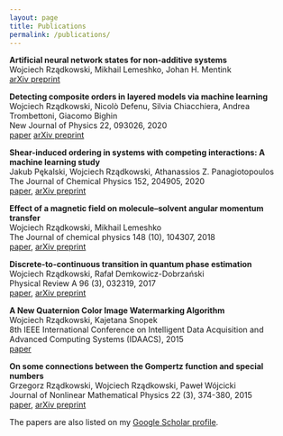```yaml
---
layout: page
title: Publications
permalink: /publications/
---
```

**Artificial neural network states for non-additive systems**  
Wojciech Rządkowski, Mikhail Lemeshko, Johan H. Mentink  
[arXiv preprint](https://arxiv.org/abs/2105.15193)

**Detecting composite orders in layered models via machine learning**  
Wojciech Rządkowski, Nicolò Defenu, Silvia Chiacchiera, Andrea Trombettoni, Giacomo Bighin  
New Journal of Physics 22, 093026, 2020  
[paper](https://iopscience.iop.org/article/10.1088/1367-2630/abae44) [arXiv preprint](https://arxiv.org/abs/1907.05417)

**Shear-induced ordering in systems with competing interactions: A machine learning study**  
Jakub Pękalski, Wojciech Rządkowski, Athanassios Z. Panagiotopoulos  
The Journal of Chemical Physics 152, 204905, 2020  
[paper](https://aip.scitation.org/doi/full/10.1063/5.0005194%40jcp.2020.MACH2020.issue-1), [arXiv preprint](https://arxiv.org/abs/2002.07294)

**Effect of a magnetic field on molecule–solvent angular momentum transfer**  
Wojciech Rządkowski, Mikhail Lemeshko  
The Journal of chemical physics 148 (10), 104307, 2018  
[paper](https://aip.scitation.org/doi/10.1063/1.5017591), [arXiv preprint](https://arxiv.org/abs/1711.09904)

**Discrete-to-continuous transition in quantum phase estimation**  
Wojciech Rządkowski, Rafał Demkowicz-Dobrzański  
Physical Review A 96 (3), 032319, 2017  
[paper](https://journals.aps.org/pra/pdf/10.1103/PhysRevA.96.032319), [arXiv preprint](https://arxiv.org/abs/1704.06612)

**A New Quaternion Color Image Watermarking Algorithm**  
Wojciech Rządkowski, Kajetana Snopek  
8th IEEE International Conference on Intelligent Data Acquisition and Advanced Computing Systems (IDAACS), 2015  
[paper](https://ieeexplore.ieee.org/document/7340737)

**On some connections between the Gompertz function and special numbers**  
Grzegorz Rządkowski, Wojciech Rządkowski, Paweł Wójcicki  
Journal of Nonlinear Mathematical Physics 22 (3), 374-380, 2015  
[paper](https://www.tandfonline.com/doi/abs/10.1080/14029251.2015.1079419), [arXiv preprint](https://arxiv.org/abs/1511.03070)

The papers are also listed on my [Google Scholar profile](https://scholar.google.com/citations?user=ei-6X2cAAAAJ).
